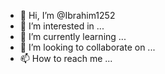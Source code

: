 - 👋 Hi, I’m @Ibrahim1252
- 👀 I’m interested in ...
- 🌱 I’m currently learning ...
- 💞️ I’m looking to collaborate on ...
- 📫 How to reach me ...

<!---
Ibrahim1252/Ibrahim1252 is a ✨ special ✨ repository because its `README.md` (this file) appears on your GitHub profile.
You can click the Preview link to take a look at your changes.
--->
